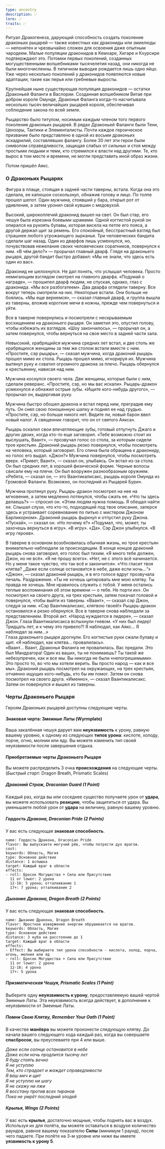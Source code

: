 ```yaml
---
type: ancestry
description: ✅
lore: ✅
traits: ✅
---
```

Ритуал Дракогенеза, дарующий способность создать поколение драконьих рыцарей — также известных как дракониды или змиелюды — непонятен и чрезвычайно сложен для освоения даже опытным чародеем. Малые популяции драконидов в Кемхаре, Хигаре и Кхурсире подтверждают это. Потомки первых поколений, созданных могущественными волшебниками тысячелетия назад, они никогда не были многочисленны. В типичном выводке рождается лишь одно яйцо. Уже через несколько поколений у драконидов появляются новые адаптации, такие как перья или гребневые выросты.

Крупнейшая ныне существующая популяция драконидов — остатки Драконьей Фаланги в Васлории. Созданная волшебником Витае при добром короле Омунде, Драконья Фаланга когда-то насчитывала несколько тысяч величайших рыцарей короля, обеспечивая соблюдение закона по всей земле.

Рыцарство было титулом, носимым каждым членом того первого поколения драконьих рыцарей. В рядах Драконьей Фаланги были Тени, Цензоры, Тактики и Элементалисты. Почти каждое героическое призвание было представлено в одной из восьми драконьих эскадрилий, составлявших фалангу. Более 30 лет эти герои были символом справедливости, защищая слабых от сильных и стоя между простыми людьми и теми, кто стремился к власти над другими. Те, кто вырос в том месте и времени, не могли представить иной образ жизни.

Потом пришёл Аякс.

### О Драконьих Рыцарях 

Фигура в плаще, стоящая в задней части таверны, встала. Когда она это сделала, ее капюшон соскользнул, обнажив голову и лицо. По толпе прошел шепот. Один мужчина, стоявший у бара, открыл рот от удивления, а затем уронил свой кувшин с медовухой.

Высокий, широкоплечий драконид вышел на свет. Он был стар, его чешуя была изрезана боевыми шрамами. Одной когтистой рукой он опирался на рукоять булавы, которая висела на петле его пояса, а другой держал щит за ремень. Его спокойный, бесстрастный взгляд был страшнее любого угрожающего зырканья. Три человеческих бандита сделали шаг назад. Один из дварфов лишь усмехнулся, но, почувствовав нежелание своих человеческих соратников, повернулся к ним. 
«В чём дело?» — прорычал главный дварф. Глядя на драконьего рыцаря, другой бандит быстро добавил: «Мы не знали, что здесь есть один из вас».

Драконид не шелохнулся. Не дал понять, что услышал человека. Просто немигающим взглядом смотрел на главного дварфа. «Подумай о награде», — прошипел дварф людям, не спуская, однако, глаз с драконида. 
«Мы все разбогатеем».
Два дварфа оглядели таверну. Все вокруг теперь смотрели на них. Некоторые встали. Они больше не боялись. 
«Мы еще вернемся», — сказал главный дварф, и группа вышла из таверны, вложив короткие мечи в ножны, прежде чем повернуться и уйти.

Все в таверне повернулись и посмотрели с нескрываемым восхищением на драконьего рыцаря. Он заметил это, опустил голову, чтобы избежать их взглядов. «Шоу закончилось», — прорычал он, а затем повернулся, чтобы вернуться на свое место в задней части зала.

Невысокий, храбрящийся мужчина средних лет встал, и две столь же храбрящихся женщины за тем же столом встали вместе с ним. 
«Простите, сэр рыцарь», — сказал мужчина, когда драконий рыцарь прошел мимо их стола. Рыцарь прошел мимо, игнорируя их. Мужчина вытянул руку и схватил огромного дракона за плечо. Рыцарь обернулся к крестьянину, нависая над ним.

Мужчина коснулся своего чела. Две женщины, которые были с ним, сделали реверанс. «Простите, сэр, но мы вас искали». Рыцарь-дракон усмехнулся и обнажил острые зубы. «Ищите кого-нибудь другого», — прорычал он, выдергивая руку.

Мужчина быстро обошел дракона и встал перед ним, преградив ему путь. Он снял свою поношенную шапку и поднял ее над грудью. 
«Простите, сэр, но больше никого нет. Видите ли, новый барон ввел новый налог. А священник говорит, что он от святого Аякса».

Рыцарь оскалил свои впечатляющие зубы, готовый отпугнуть Джаго и других двоих, когда кто-то еще заговорил. 
«Тебе возможно стоит их выслушать, Ваант», — прозвучал голос со стола, за которым сидели трое крестьян. Драконий рыцарь резко повернулся, чтобы посмотреть на человека, который заговорил. Его спина была обращена к дракониду, но голос его выдал.
«Джон?» 
Мужчина повернулся, чтобы посмотреть вверх. 
«Привет, Ваант», — сказал он, улыбаясь. Он встал из-за стола. Он был средних лет, в хорошей физической форме. Черные волосы свисали ему на плечи. Он был вооружен разнообразным оружием. «Ребята, — сказал он, — это Ваантикалисакс, рыцарь короля Омунда из Громовой Фаланги. Возможно, он последний из Рыцарей Бури».

Мужчина протянул руку. Рыцарь-дракон посмотрел на нее на мгновение, а затем медленно потянулся, чтобы сжать ее.
«Что ты здесь делаешь?» — спросил он.
«Этим людям нужна помощь. Я обещал найти ее. Слышал слухи, что кто-то, подходящий под твое описание, заперся здесь и устраивает соревнование по питью с мистером Джоном Барликорном».
Драконий рыцарь фыркнул и отпустил руку Джона.
«Пускай», — сказал он. «Но почему я?»
«Подумал, что, может, ты захочешь вернуться в игру».
«В игру».
«Да». Сэр Джон улыбнулся. «В игру героев».

В таверне в основном возобновилась обычная жизнь, но трое крестьян внимательно наблюдали за происходящим. В конце концов драконий рыцарь снова заговорил, его голос
был тихим.
«Я много тебе должен, Джон, но не всё». 
«Я не прошу всего». 
«Нет, не с этого всё начинается. Но у меня такое чувство, что так всё и закончится». 
«Что гласит твоя клятва? „Даже если солнце остановится в небе, даже если ночь...“» 
«Джон», — сказал драконий рыцарь, и в его голосе вдруг прозвучала печаль. Раздражение. 
«Ты не хочешь цитировать мне мою клятву. Ты правда не хочешь. Мне нравилось служить с тобой. У меня остались теплые воспоминания об этом времени — о тебе. Не порти их». Он посмотрел на своего друга, на трех крестьян, затем покачал головой и повернулся, чтобы выйти из таверны.
«Ваант», — сказал сэр Джон, следуя за ним. «Сэр Ваантикалисакс, клятвою твоей!»
Рыцарь-дракон остановился и резко обернулся. Все в таверне снова наблюдали за представлением. Второй акт.
«Народ нуждается в лидере», — сказал Джон.
Глаза Ваантикалисакса вспыхнули гневом. «У них был лидер! Тридцать лет, и к чему это привело?! Я наблюдал, как Аякс… Я наблюдал за ним...»   
Глаза драконьего рыцаря дрогнули. Его когтистые руки сжали булаву и щит. 
«Я наблюдал, как клятва... провалилась».    
«Ваант... Ваант, Драконья Фаланга не провалилась. Вас предали. Это был Мандрагора! Один из ваших, ты не понимаешь? Ты такой же небезупречен, как и все мы.  Вы никогда не были «непогрешимыми». Это просто то, во что мы хотели верить. Вы просто народ — как и все мы». Драконий рыцарь посмотрел на окружающих, на трех крестьян, отчаянно ищущих кого-нибудь, кто бы им помог. Затем он снова посмотрел на своего друга.
«Именно», — сказал Ваантикалисакс. Затем он повернулся и вышел из таверны.

### Черты Драконьего Рыцаря

Героям Драконьих рыцарей доступны следующие черты.

#### Знаковая черта: Змеиные Латы (Wyrmplate)

Ваша закалённая чешуя дарует вам **неуязвимость** к урону, равную вашему уровню, к одному из следующих **типов урона**: кислоте, холоду, порче, огню, молнии или яду. Вы можете изменить тип своей неуязвимости после завершения отдыха.

#### Приобретаемые черты Драконьего Рыцаря

Вы можете распределить 3 очка **происхождения** на следующие черты. (_Быстрый старт:_ Dragon Breath, Prismatic Scales)

##### Драконий Страж, Draconian Guard (1 Point)

Каждый раз, когда вы или соседнее существо получаете урон от **удара**, вы можете использовать **реакцию**, чтобы защититься от удара. Вы уменьшаете любой урон от **удара** на величину, равную вашему уровню.

##### Гордость Дракона, Draconian Pride (2 Points)

У вас есть следующая **знаковая способность**.
```ds-ab
name: Гордость Дракона, Draconian Pride
flavor: Вы выпускаете могучий рёв, чтобы потрясти дух врагов.
cost:
keywords: Область, Магия
type: Основное действие
distance: 1 вспышка
target: Каждый враг в области
effects:
- roll: Бросок Могущества + Сила или Присутствие
  11 or lower: 2 урона
  12-16: 5 урона; отталкивание 1
  17+: 7 урона; отталкивание 2
```

##### Дыхание Дракона, Dragon Breath (2 Points)

У вас есть следующая **знаковая способность**.

```ds-ab
name: Дыхание Дракона, Dragon Breath
flavor: Яростное извержение энергии обрушивается на врагов.
keywords: Область, Магия
type: Основное действие
distance: 3 куба на расстоянии до 1
target: Каждый враг в области
effects:
- Effect: Вы выбираете тип урона способности - кислота, холод, порча, огонь, молния или яд
- roll: Бросок Могущества + Сила или Присутствие
  11 or lower: 2 урона
  12-16: 4 урона
  17+: 5 урона
```

##### Призматическая Чешуя, Prismatic Scales (1 Point)

Выберите одну **неуязвимость к урону**, предоставляемую вашей чертой Змеиные Латы. Эта неуязвимость всегда действует, в дополнение к неуязвимости от Змеиные Латы.

##### Помни Свою Клятву, Remember Your Oath (1 Point)

В качестве **манёвра** вы можете произнести следующую клятву. До начала вашего следующего хода каждый раз, когда вы совершаете **спасбросок**, вы преуспеваете при 4 или выше.

_Даже если солнце остановится в небе  
Даже если ночь продлится тысячу лет  
Я буду стоять вечно  
Я не уступлю  
Тем, кто страдает и жаждет справедливости  
Я ваш меч и щит  
Я не уступлю ни шагу  
Я не скажу ни лжи  
Я восстану против всех тиранов  
Пока не умрёт последний злодей_

##### Крылья, Wings (2 Points)

У вас есть **крылья**, достаточно мощные, чтобы поднять вас в воздух. Используя их для полёта, вы можете оставаться в воздухе количество раундов, равное вашему показателю **Силы** (минимум 1 раунд), после чего падаете. При полёте на 3-м уровне или ниже вы имеете **уязвимость к урону 5**.
